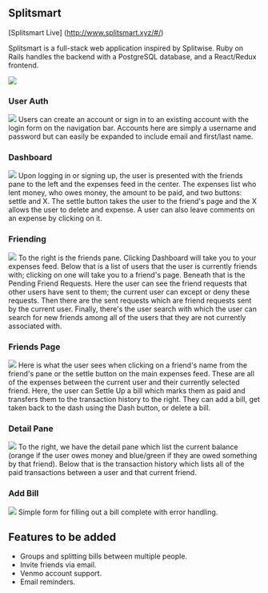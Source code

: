 ## Splitsmart
[Splitsmart Live] (http://www.splitsmart.xyz/#/)

Splitsmart is a full-stack web application inspired by Splitwise. Ruby on Rails handles the backend with a PostgreSQL database, and a React/Redux frontend.

![](docs/screenshots/splash.png)

### User Auth
![](docs/screenshots/signup.png)
Users can create an account or sign in to an existing account with the login form on the navigation bar. Accounts here are simply a username and password but can easily be expanded to include email and first/last name.

### Dashboard
![](docs/screenshots/dashboard.png)
Upon logging in or signing up, the user is presented with the friends pane to the left and the expenses feed in the center. The expenses list who lent money, who owes money, the amount to be paid, and two buttons: settle and X. The settle button takes the user to the friend's page and the X allows the user to delete and expense. A user can also leave comments on an expense by clicking on it.

### Friending
![](docs/screenshots/friends_pane.png)
To the right is the friends pane. Clicking Dashboard will take you to your expenses feed. Below that is a list of users that the user is currently friends with; clicking on one will take you to a friend's page. Beneath that is the Pending Friend Requests. Here the user can see the friend requests that other users have sent to them; the current user can except or deny these requests. Then there are the sent requests which are friend requests sent by the current user. Finally, there's the user search with which the user can search for new friends among all of the users that they are not currently associated with.

### Friends Page
![](docs/screenshots/friend_expenses.png)
Here is what the user sees when clicking on a friend's name from the friend's pane or the settle button on the main expenses feed. These are all of the expenses between the current user and their currently selected friend. Here, the user can Settle Up a bill which marks them as paid and transfers them to the transaction history to the right. They can add a bill, get taken back to the dash using the Dash button, or delete a bill.

### Detail Pane
![](docs/screenshots/detail_pane.png)
To the right, we have the detail pane which list the current balance (orange if the user owes money and blue/green if they are owed something by that friend). Below that is the transaction history which lists all of the paid transactions between a user and that current friend.

### Add Bill
![](docs/screenshots/add_bill.png)
Simple form for filling out a bill complete with error handling.

## Features to be added
- Groups and splitting bills between multiple people.
- Invite friends via email.
- Venmo account support.
- Email reminders.

